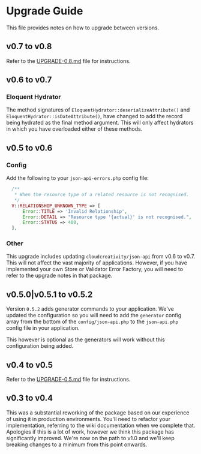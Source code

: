 # Upgrade Guide

This file provides notes on how to upgrade between versions.

## v0.7 to v0.8

Refer to the [UPGRADE-0.8.md](UPGRADE-0.8.md) file for instructions.

## v0.6 to v0.7

### Eloquent Hydrator

The method signatures of `EloquentHydrator::deserializeAttribute()` and `EloquentHydrator::isDateAttribute()`,
have changed to add the record being hydrated as the final method argument. This will only affect hydrators
in which you have overloaded either of these methods.

## v0.5 to v0.6

### Config

Add the following to your `json-api-errors.php` config file:

```php
  /**
   * When the resource type of a related resource is not recognised.
   */
  V::RELATIONSHIP_UNKNOWN_TYPE => [
      Error::TITLE => 'Invalid Relationship',
      Error::DETAIL => "Resource type '{actual}' is not recognised.",
      Error::STATUS => 400,
  ],
```

### Other

This upgrade includes updating `cloudcreativity/json-api` from v0.6 to v0.7. This will not affect the vast majority
of applications. However, if you have implemented your own Store or Validator Error Factory, you will need to refer
to the upgrade notes in that package.

## v0.5.0|v0.5.1 to v0.5.2

Version `0.5.2` adds generator commands to your application. We've updated the configuration so you will need to
add the `generator` config array from the bottom of the `config/json-api.php` to the `json-api.php` config file
in your application. 

This however is optional as the generators will work without this configuration being added.

## v0.4 to v0.5

Refer to the [UPGRADE-0.5.md](UPGRADE-0.5.md) file for instructions.

## v0.3 to v0.4

This was a substantial reworking of the package based on our experience of using it in production environments.
You'll need to refactor your implementation, referring to the wiki documentation when we complete that.
Apologies if this is a lot of work, however we think this package has significantly improved. We're now on the 
path to v1.0 and we'll keep breaking changes to a minimum from this point onwards.
